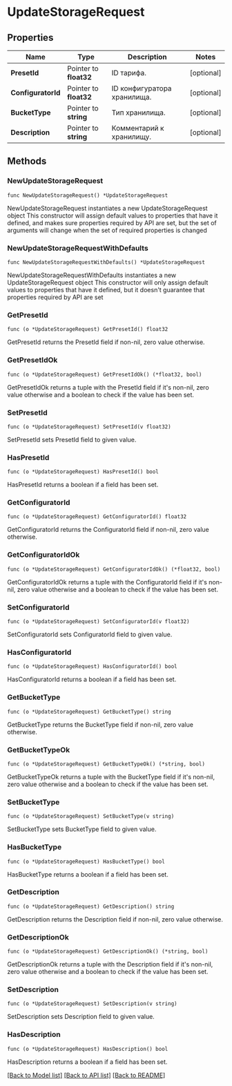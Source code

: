 # UpdateStorageRequest

## Properties

Name | Type | Description | Notes
------------ | ------------- | ------------- | -------------
**PresetId** | Pointer to **float32** | ID тарифа. | [optional] 
**ConfiguratorId** | Pointer to **float32** | ID конфигуратора хранилища. | [optional] 
**BucketType** | Pointer to **string** | Тип хранилища. | [optional] 
**Description** | Pointer to **string** | Комментарий к хранилищу. | [optional] 

## Methods

### NewUpdateStorageRequest

`func NewUpdateStorageRequest() *UpdateStorageRequest`

NewUpdateStorageRequest instantiates a new UpdateStorageRequest object
This constructor will assign default values to properties that have it defined,
and makes sure properties required by API are set, but the set of arguments
will change when the set of required properties is changed

### NewUpdateStorageRequestWithDefaults

`func NewUpdateStorageRequestWithDefaults() *UpdateStorageRequest`

NewUpdateStorageRequestWithDefaults instantiates a new UpdateStorageRequest object
This constructor will only assign default values to properties that have it defined,
but it doesn't guarantee that properties required by API are set

### GetPresetId

`func (o *UpdateStorageRequest) GetPresetId() float32`

GetPresetId returns the PresetId field if non-nil, zero value otherwise.

### GetPresetIdOk

`func (o *UpdateStorageRequest) GetPresetIdOk() (*float32, bool)`

GetPresetIdOk returns a tuple with the PresetId field if it's non-nil, zero value otherwise
and a boolean to check if the value has been set.

### SetPresetId

`func (o *UpdateStorageRequest) SetPresetId(v float32)`

SetPresetId sets PresetId field to given value.

### HasPresetId

`func (o *UpdateStorageRequest) HasPresetId() bool`

HasPresetId returns a boolean if a field has been set.

### GetConfiguratorId

`func (o *UpdateStorageRequest) GetConfiguratorId() float32`

GetConfiguratorId returns the ConfiguratorId field if non-nil, zero value otherwise.

### GetConfiguratorIdOk

`func (o *UpdateStorageRequest) GetConfiguratorIdOk() (*float32, bool)`

GetConfiguratorIdOk returns a tuple with the ConfiguratorId field if it's non-nil, zero value otherwise
and a boolean to check if the value has been set.

### SetConfiguratorId

`func (o *UpdateStorageRequest) SetConfiguratorId(v float32)`

SetConfiguratorId sets ConfiguratorId field to given value.

### HasConfiguratorId

`func (o *UpdateStorageRequest) HasConfiguratorId() bool`

HasConfiguratorId returns a boolean if a field has been set.

### GetBucketType

`func (o *UpdateStorageRequest) GetBucketType() string`

GetBucketType returns the BucketType field if non-nil, zero value otherwise.

### GetBucketTypeOk

`func (o *UpdateStorageRequest) GetBucketTypeOk() (*string, bool)`

GetBucketTypeOk returns a tuple with the BucketType field if it's non-nil, zero value otherwise
and a boolean to check if the value has been set.

### SetBucketType

`func (o *UpdateStorageRequest) SetBucketType(v string)`

SetBucketType sets BucketType field to given value.

### HasBucketType

`func (o *UpdateStorageRequest) HasBucketType() bool`

HasBucketType returns a boolean if a field has been set.

### GetDescription

`func (o *UpdateStorageRequest) GetDescription() string`

GetDescription returns the Description field if non-nil, zero value otherwise.

### GetDescriptionOk

`func (o *UpdateStorageRequest) GetDescriptionOk() (*string, bool)`

GetDescriptionOk returns a tuple with the Description field if it's non-nil, zero value otherwise
and a boolean to check if the value has been set.

### SetDescription

`func (o *UpdateStorageRequest) SetDescription(v string)`

SetDescription sets Description field to given value.

### HasDescription

`func (o *UpdateStorageRequest) HasDescription() bool`

HasDescription returns a boolean if a field has been set.


[[Back to Model list]](../README.md#documentation-for-models) [[Back to API list]](../README.md#documentation-for-api-endpoints) [[Back to README]](../README.md)


